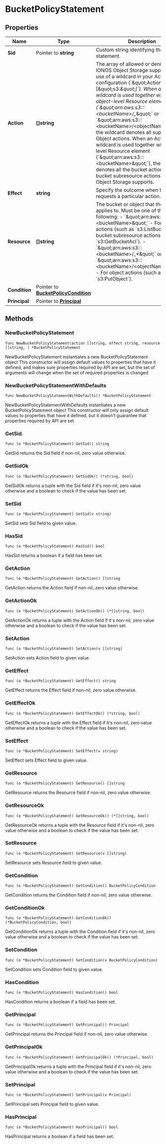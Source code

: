 # BucketPolicyStatement

## Properties

|Name | Type | Description | Notes|
|------------ | ------------- | ------------- | -------------|
|**Sid** | Pointer to **string** | Custom string identifying the statement. | [optional] |
|**Action** | **[]string** | The array of allowed or denied actions.   IONOS Object Storage supports the use of a wildcard in your Action configuration (&#x60;\&quot;Action\&quot;:[\&quot;s3:*\&quot;]&#x60;). When an Action wildcard is used together with an object-level Resource element (&#x60;\&quot;arn:aws:s3:::&lt;bucketName&gt;/_*\&quot;&#x60; or &#x60;\&quot;arn:aws:s3:::&lt;bucketName&gt;/&lt;objectName&gt;\&quot;&#x60;), the wildcard denotes all supported Object actions. When an Action wildcard is used together with bucket-level Resource element (&#x60;\&quot;arn:aws:s3:::&lt;bucketName&gt;\&quot;&#x60;), the wildcard denotes all the bucket actions and bucket subresource actions that IONOS Object Storage supports.  | |
|**Effect** | **string** | Specify the outcome when the user requests a particular action. | |
|**Resource** | **[]string** | The bucket or object that the policy applies to.   Must be one of the following: - &#x60;\&quot;arn:aws:s3:::&lt;bucketName&gt;\&quot;&#x60; - For bucket actions (such as &#x60;s3:ListBucket&#x60;) and bucket subresource actions (such as &#x60;s3:GetBucketAcl&#x60;). - &#x60;\&quot;arn:aws:s3:::&lt;bucketName&gt;/_*\&quot;&#x60; or &#x60;\&quot;arn:aws:s3:::&lt;bucketName&gt;/&lt;objectName&gt;\&quot;&#x60; - For object actions (such as &#x60;s3:PutObject&#x60;).  | |
|**Condition** | Pointer to [**BucketPolicyCondition**](BucketPolicyCondition.md) |  | [optional] |
|**Principal** | Pointer to [**Principal**](Principal.md) |  | [optional] |

## Methods

### NewBucketPolicyStatement

`func NewBucketPolicyStatement(action []string, effect string, resource []string, ) *BucketPolicyStatement`

NewBucketPolicyStatement instantiates a new BucketPolicyStatement object
This constructor will assign default values to properties that have it defined,
and makes sure properties required by API are set, but the set of arguments
will change when the set of required properties is changed

### NewBucketPolicyStatementWithDefaults

`func NewBucketPolicyStatementWithDefaults() *BucketPolicyStatement`

NewBucketPolicyStatementWithDefaults instantiates a new BucketPolicyStatement object
This constructor will only assign default values to properties that have it defined,
but it doesn't guarantee that properties required by API are set

### GetSid

`func (o *BucketPolicyStatement) GetSid() string`

GetSid returns the Sid field if non-nil, zero value otherwise.

### GetSidOk

`func (o *BucketPolicyStatement) GetSidOk() (*string, bool)`

GetSidOk returns a tuple with the Sid field if it's non-nil, zero value otherwise
and a boolean to check if the value has been set.

### SetSid

`func (o *BucketPolicyStatement) SetSid(v string)`

SetSid sets Sid field to given value.

### HasSid

`func (o *BucketPolicyStatement) HasSid() bool`

HasSid returns a boolean if a field has been set.

### GetAction

`func (o *BucketPolicyStatement) GetAction() []string`

GetAction returns the Action field if non-nil, zero value otherwise.

### GetActionOk

`func (o *BucketPolicyStatement) GetActionOk() (*[]string, bool)`

GetActionOk returns a tuple with the Action field if it's non-nil, zero value otherwise
and a boolean to check if the value has been set.

### SetAction

`func (o *BucketPolicyStatement) SetAction(v []string)`

SetAction sets Action field to given value.


### GetEffect

`func (o *BucketPolicyStatement) GetEffect() string`

GetEffect returns the Effect field if non-nil, zero value otherwise.

### GetEffectOk

`func (o *BucketPolicyStatement) GetEffectOk() (*string, bool)`

GetEffectOk returns a tuple with the Effect field if it's non-nil, zero value otherwise
and a boolean to check if the value has been set.

### SetEffect

`func (o *BucketPolicyStatement) SetEffect(v string)`

SetEffect sets Effect field to given value.


### GetResource

`func (o *BucketPolicyStatement) GetResource() []string`

GetResource returns the Resource field if non-nil, zero value otherwise.

### GetResourceOk

`func (o *BucketPolicyStatement) GetResourceOk() (*[]string, bool)`

GetResourceOk returns a tuple with the Resource field if it's non-nil, zero value otherwise
and a boolean to check if the value has been set.

### SetResource

`func (o *BucketPolicyStatement) SetResource(v []string)`

SetResource sets Resource field to given value.


### GetCondition

`func (o *BucketPolicyStatement) GetCondition() BucketPolicyCondition`

GetCondition returns the Condition field if non-nil, zero value otherwise.

### GetConditionOk

`func (o *BucketPolicyStatement) GetConditionOk() (*BucketPolicyCondition, bool)`

GetConditionOk returns a tuple with the Condition field if it's non-nil, zero value otherwise
and a boolean to check if the value has been set.

### SetCondition

`func (o *BucketPolicyStatement) SetCondition(v BucketPolicyCondition)`

SetCondition sets Condition field to given value.

### HasCondition

`func (o *BucketPolicyStatement) HasCondition() bool`

HasCondition returns a boolean if a field has been set.

### GetPrincipal

`func (o *BucketPolicyStatement) GetPrincipal() Principal`

GetPrincipal returns the Principal field if non-nil, zero value otherwise.

### GetPrincipalOk

`func (o *BucketPolicyStatement) GetPrincipalOk() (*Principal, bool)`

GetPrincipalOk returns a tuple with the Principal field if it's non-nil, zero value otherwise
and a boolean to check if the value has been set.

### SetPrincipal

`func (o *BucketPolicyStatement) SetPrincipal(v Principal)`

SetPrincipal sets Principal field to given value.

### HasPrincipal

`func (o *BucketPolicyStatement) HasPrincipal() bool`

HasPrincipal returns a boolean if a field has been set.


